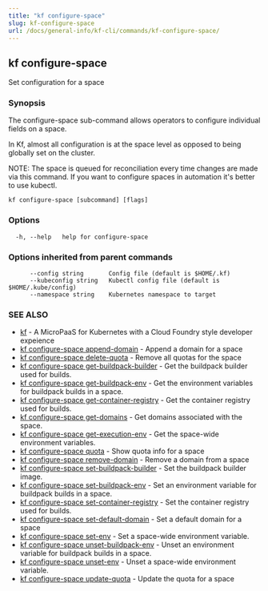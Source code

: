 ```yaml
---
title: "kf configure-space"
slug: kf-configure-space
url: /docs/general-info/kf-cli/commands/kf-configure-space/
---
```

## kf configure-space

Set configuration for a space

### Synopsis

The configure-space sub-command allows operators to configure individual fields on a space.

 In Kf, almost all configuration is at the space level as opposed to being globally set on the cluster.

 NOTE: The space is queued for reconciliation every time changes are made via this command. If you want to configure spaces in automation it's better to use kubectl.

```
kf configure-space [subcommand] [flags]
```

### Options

```
  -h, --help   help for configure-space
```

### Options inherited from parent commands

```
      --config string       Config file (default is $HOME/.kf)
      --kubeconfig string   Kubectl config file (default is $HOME/.kube/config)
      --namespace string    Kubernetes namespace to target
```

### SEE ALSO

* [kf](/docs/general-info/kf-cli/commands/kf/)	 - A MicroPaaS for Kubernetes with a Cloud Foundry style developer expeience
* [kf configure-space append-domain](/docs/general-info/kf-cli/commands/kf-configure-space-append-domain/)	 - Append a domain for a space
* [kf configure-space delete-quota](/docs/general-info/kf-cli/commands/kf-configure-space-delete-quota/)	 - Remove all quotas for the space
* [kf configure-space get-buildpack-builder](/docs/general-info/kf-cli/commands/kf-configure-space-get-buildpack-builder/)	 - Get the buildpack builder used for builds.
* [kf configure-space get-buildpack-env](/docs/general-info/kf-cli/commands/kf-configure-space-get-buildpack-env/)	 - Get the environment variables for buildpack builds in a space.
* [kf configure-space get-container-registry](/docs/general-info/kf-cli/commands/kf-configure-space-get-container-registry/)	 - Get the container registry used for builds.
* [kf configure-space get-domains](/docs/general-info/kf-cli/commands/kf-configure-space-get-domains/)	 - Get domains associated with the space.
* [kf configure-space get-execution-env](/docs/general-info/kf-cli/commands/kf-configure-space-get-execution-env/)	 - Get the space-wide environment variables.
* [kf configure-space quota](/docs/general-info/kf-cli/commands/kf-configure-space-quota/)	 - Show quota info for a space
* [kf configure-space remove-domain](/docs/general-info/kf-cli/commands/kf-configure-space-remove-domain/)	 - Remove a domain from a space
* [kf configure-space set-buildpack-builder](/docs/general-info/kf-cli/commands/kf-configure-space-set-buildpack-builder/)	 - Set the buildpack builder image.
* [kf configure-space set-buildpack-env](/docs/general-info/kf-cli/commands/kf-configure-space-set-buildpack-env/)	 - Set an environment variable for buildpack builds in a space.
* [kf configure-space set-container-registry](/docs/general-info/kf-cli/commands/kf-configure-space-set-container-registry/)	 - Set the container registry used for builds.
* [kf configure-space set-default-domain](/docs/general-info/kf-cli/commands/kf-configure-space-set-default-domain/)	 - Set a default domain for a space
* [kf configure-space set-env](/docs/general-info/kf-cli/commands/kf-configure-space-set-env/)	 - Set a space-wide environment variable.
* [kf configure-space unset-buildpack-env](/docs/general-info/kf-cli/commands/kf-configure-space-unset-buildpack-env/)	 - Unset an environment variable for buildpack builds in a space.
* [kf configure-space unset-env](/docs/general-info/kf-cli/commands/kf-configure-space-unset-env/)	 - Unset a space-wide environment variable.
* [kf configure-space update-quota](/docs/general-info/kf-cli/commands/kf-configure-space-update-quota/)	 - Update the quota for a space


